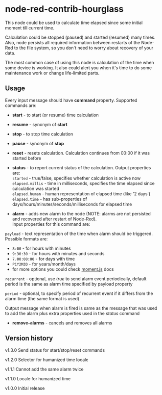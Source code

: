 # node-red-contrib-hourglass
This node could be used to calculate time elapsed since some initial moment till current time.
  
Calculation could be stopped (paused) and started (resumed) many times. Also, node persists all required information
between restarts of the Node-Red to the file system, so you don't need to worry about recovery of your data.
  
The most common case of using this node is calculation of the time when some device is working. It also could alert you
when it's time to do some maintenance work or change life-limited parts.  

## Usage

Every input message should have **command** property. Supported commands are:
- **start** - to start (or resume) time calculation
- **resume** - synonym of **start**
- **stop** - to stop time calculation
- **pause** - synonym of **stop**
- **reset** - resets calculation. Calculation continues from 00:00 if it was started before
- **status** - to report current status of the calculation. Output properties are:  
     `started` - true/false, specifies whether calculation is active now  
     `elapsed.millis` - time in milliseconds, specifies the time elapsed since calculation was started  
     `elapsed.human` - human representation of elapsed time (like '2 days')  
     `elapsed.time` - has sub-properties of days/hours/minutes/seconds/milliseconds for elapsed time  

- **alarm** - adds new alarm to the node (NOTE: alarms are not persisted and recovered after restart of Node-Red).  
Input properties for this command are:  

`payload` - text representation of the time when alarm should be triggered. Possible formats are:  
  - `8:00` - for hours with minutes  
  - `9:30:30` - for hours with minutes and seconds  
  - `7.00:00:00` - for days with time  
  - `P1Y2M3D` - for years/month/days
  - for more options you could check [moment.js](https://momentjs.com/docs/#/durations/creating/) docs  

`recurrent` - optional, use *true* to send alarm event periodically, default period is the same as alarm time specified by
payload property  

`period` - optional, to specify period of recurrent event if it differs from the alarm time (the same format is used)  

Output message when alarm is fired is same as the message that was used to add the alarm plus extra properties used 
in the *status* command

 - **remove-alarms** - cancels and removes all alarms


## Version history

v1.3.0 Send status for start/stop/reset commands

v1.2.0 Selector for humanized time locale

v1.1.1 Cannot add the same alarm twice

v1.1.0 Locale for humanized time

v1.0.0 Initial release

